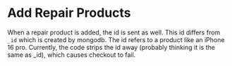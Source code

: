 # Add Repair Products
When a repair product is added, the id is sent as well. This id differs from `_id` which is created by mongodb. The id refers to a product like an iPhone 16 pro. Currently, the code strips the id away (probably thinking it is the same as _id), which causes checkout to fail.